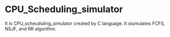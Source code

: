 # CPU_Scheduling_simulator


It is CPU_scheuduling_simulator created by C language. It siumulates FCFS, NSJF, and RR algorithm.  

